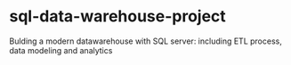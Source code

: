 # sql-data-warehouse-project
Bulding a modern datawarehouse with SQL server: including ETL process, data modeling and analytics
